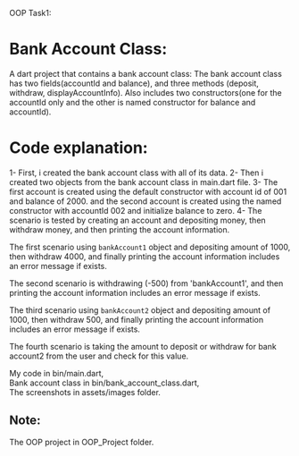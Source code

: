 OOP Task1:
# Bank Account Class:

A dart project that contains a bank account class:
The bank account class has two fields(accountId and balance), and three methods (deposit, withdraw,
displayAccountInfo).
Also includes two constructors(one for the accountId only and the other is named constructor for
balance and accountId).

# Code explanation:
1- First, i created the bank account class with all of its data.
2- Then i created two objects from the bank account class in main.dart file.
3- The first account is created using the default constructor with account id of 001 and balance of
2000.
and the second account is created using the named constructor with accountId 002 and initialize
balance to zero.
4- The scenario is tested by creating an account and depositing money, then withdraw money, and then
printing the account information.

The first scenario using `bankAccount1` object and depositing amount of 1000, then withdraw
4000,
and finally printing the account information includes an error message if exists.

The second scenario is withdrawing (-500) from 'bankAccount1', and then printing the
account information includes an error message if exists.

The third scenario using `bankAccount2` object and depositing amount of 1000, then withdraw
500, and finally printing the
account information includes an error message if exists.

The fourth scenario is taking the amount to deposit or withdraw for bank account2 from the user
and check for this value.

My code in bin/main.dart,   
Bank account class in bin/bank_account_class.dart,   
The screenshots in assets/images folder.

Note:
---------------------------------------------------
The OOP project in OOP_Project folder.
